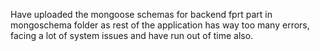 Have uploaded the mongoose schemas for backend fprt part in mongoschema folder as rest of the application has way too many errors, 
facing a lot of system issues and have run out of time also.

